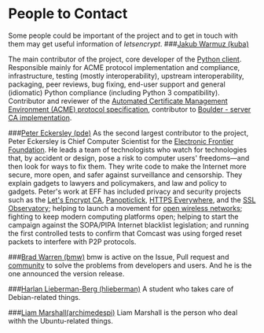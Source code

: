 People to Contact
===========================
Some people could be important of the project and to get in touch with them may get useful information of *letsencrypt*.
###[Jakub Warmuz (kuba)](https://github.com/kuba)

The main contributor of the project, core developer of the [Python client](https://github.com/letsencrypt/letsencrypt). Responsible mainly for ACME protocol implementation and compliance, infrastructure, testing (mostly interoperability), upstream interoperability, packaging, peer reviews, bug fixing, end-user support and general (idiomatic) Python compliance (including Python 3 compatibility).
Contributor and reviewer of the [Automated Certificate Management Environment (ACME) protocol specification](https://github.com/letsencrypt/acme-spec), contributor to [Boulder - server CA implementation](https://github.com/letsencrypt/boulder).

###[Peter Eckersley (pde)](https://github.com/pde)
As the second largest contributor to the project, Peter Eckersley is Chief Computer Scientist for the [Electronic Frontier Foundation](https://www.eff.org). He leads a team of technologists who watch for technologies that, by accident or design, pose a risk to computer users' freedoms—and then look for ways to fix them.
They write code to make the Internet more secure, more open, and safer against surveillance and censorship. They explain gadgets to lawyers and policymakers, and law and policy to gadgets.
Peter's work at EFF has included privacy and security projects such as the [Let's Encrypt CA](https://www.eff.org/deeplinks/2014/11/certificate-authority-encrypt-entire-web), [Panopticlick](https://panopticlick.eff.org/), [HTTPS Everywhere](https://www.eff.org/https-everywhere), and the [SSL Observatory](https://eff.org/observatory); helping to launch a movement for [open wireless networks](https://openwireless.org/); fighting to keep modern computing platforms open; helping to start the campaign against the SOPA/PIPA Internet blacklist legislation; and running the first controlled tests to confirm that Comcast was using forged reset packets to interfere with P2P protocols.

###[Brad Warren (bmw)](https://github.com/bmw)
bmw is active on the Issue, Pull request and [community](https://community.letsencrypt.org) to solve the problems from developers and users. And he is the one announced the version release.

###[Harlan Lieberman-Berg (hlieberman)](https://github.com/hlieberman)
A student who takes care of Debian-related things.

###[Liam Marshall(archimedespi)](https://github.com/archimedespi)
Liam Marshall is the person who deal withh the Ubuntu-related things.